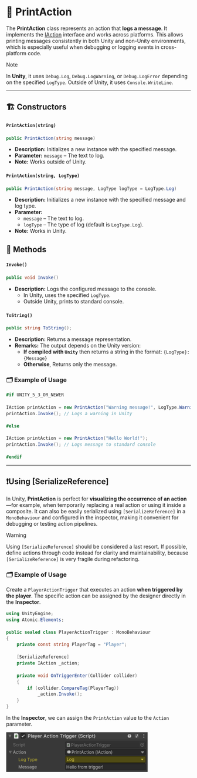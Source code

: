 # 🧩 PrintAction

The **PrintAction** class represents an action that **logs a message**. It implements the [IAction](IAction.md) interface and works across platforms. This allows printing messages consistently in both Unity and non-Unity environments, which is especially useful when debugging or logging events in cross-platform code.


> [!NOTE]
> In **Unity**, it uses `Debug.Log`, `Debug.LogWarning`, or `Debug.LogError` depending on the specified `LogType`. Outside of Unity, it uses `Console.WriteLine`.

---

## 🏗️ Constructors

#### `PrintAction(string)`
```csharp
public PrintAction(string message)
```
- **Description:** Initializes a new instance with the specified message.
- **Parameter:** `message` – The text to log.
- **Note:** Works outside of Unity.

#### `PrintAction(string, LogType)`
```csharp
public PrintAction(string message, LogType logType = LogType.Log)
```
- **Description:** Initializes a new instance with the specified message and log type.
- **Parameter:**
    - `message` – The text to log.
    - `logType` – The type of log (default is `LogType.Log`).
- **Note:** Works in Unity.

## 🏹 Methods

#### `Invoke()`
```csharp
public void Invoke()
```
- **Description:** Logs the configured message to the console.
    - In Unity, uses the specified `LogType`.
    - Outside Unity, prints to standard console.

#### `ToString()`
```csharp
public string ToString();
```
- **Description:** Returns a message representation.
- **Remarks:** The output depends on the Unity version:
  - **If compiled with `Unity`** then returns a string in the format: `{LogType}: {Message}`
  - **Otherwise**, Returns only the message.

### 🗂 Example of Usage
```csharp
#if UNITY_5_3_OR_NEWER

IAction printAction = new PrintAction("Warning message!", LogType.Warning);
printAction.Invoke(); // Logs a warning in Unity

#else

IAction printAction = new PrintAction("Hello World!");
printAction.Invoke(); // Logs message to standard console

#endif
```

---

## ❗️Using [SerializeReference]

In Unity, **PrintAction** is perfect for **visualizing the occurrence of an action**—for example, when temporarily replacing a real action or using it inside a composite.  It can also be easily serialized using `[SerializeReference]` in a `MonoBehaviour` and configured in the inspector, making it convenient for debugging or testing action pipelines.

> [!WARNING]
> Using `[SerializeReference]` should be considered a last resort. If possible, define actions through code instead for clarity and maintainability, because `[SerializeReference]` is very fragile during refactoring.

### 🗂 Example of Usage

Create a `PlayerActionTrigger` that executes an action **when triggered by the player**. The specific action can be assigned by the designer directly in the **Inspector**.

```csharp
using UnityEngine;
using Atomic.Elements;

public sealed class PlayerActionTrigger : MonoBehaviour
{
    private const string PlayerTag = "Player";
    
    [SerializeReference] 
    private IAction _action;

    private void OnTriggerEnter(Collider collider)
    {
        if (collider.CompareTag(PlayerTag))
            _action.Invoke();
    }
}
```

In the **Inspector**, we can assign the `PrintAction` value to the `Action` parameter.

<img src="../../Images/PlayerActionTrigger_PrintAction.png" alt="img.png" width="386" height="108">
